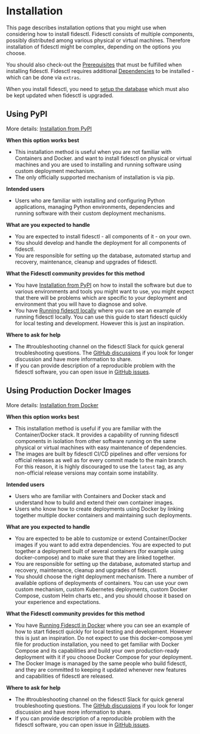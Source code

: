 # Installation

This page describes installation options that you might use when considering how to install fidesctl. Fidesctl consists of multiple components, possibly distributed among various physical or virtual machines. Therefore installation of fidesctl might be complex, depending on the options you choose.

You should also check-out the [Prerequisites](prerequisites_dependencies.md) that must be fulfilled when installing fidesctl. Fidesctl requires additional [Dependencies](prerequisites_dependencies.md) to be installed - which can be done via `extras`.

When you install fidesctl, you need to [setup the database](database.md) which must also be kept updated when fidesctl is upgraded.

## Using PyPI

More details: [Installation from PyPI](pypi.md)

**When this option works best**

* This installation method is useful when you are not familiar with Containers and Docker. and want to install fidesctl on physical or virtual machines and you are used to installing and running software using custom deployment mechanism.
* The only officially supported mechanism of installation is via pip.

**Intended users**

* Users who are familiar with installing and configuring Python applications, managing Python environments, dependencies and running software with their custom deployment mechanisms.

**What are you expected to handle**

* You are expected to install fidesctl - all components of it - on your own.
* You should develop and handle the deployment for all components of fidesctl.
* You are responsible for setting up the database, automated startup and recovery, maintenance, cleanup and upgrades of fidesctl.

**What the Fidesctl community provides for this method**

* You have [Installation from PyPI](pypi.md) on how to install the software but due to various environments and tools you might want to use, you might expect that there will be problems which are specific to your deployment and environment that you will have to diagnose and solve.
* You have [Running fidesctl locally](../quickstart/local.md) where you can see an example of running fidesctl locally. You can use this guide to start fidesctl quickly for local testing and development. However this is just an inspiration.

**Where to ask for help**

* The #troubleshooting channel on the fidesctl Slack for quick general troubleshooting questions. The [GitHub discussions](https://github.com/ethyca/fides/discussions) if you look for longer discussion and have more information to share.
* If you can provide description of a reproducible problem with the fidesctl software, you can open issue in [GitHub issues](https://github.com/ethyca/fides/issues).

## Using Production Docker Images

More details: [Installation from Docker](pypi.md)

**When this option works best**

* This installation method is useful if you are familiar with the Container/Docker stack. It provides a capability of running fidesctl components in isolation from other software running on the same physical or virtual machines with easy maintenance of dependencies.
* The images are built by fidesctl CI/CD pipelines and offer versions for official releases as well as for every commit made to the main branch. For this reason, it is highly discouraged to use the `latest` tag, as any non-official release versions may contain some instability.

**Intended users**

* Users who are familiar with Containers and Docker stack and understand how to build and extend their own container images.
* Users who know how to create deployments using Docker by linking together multiple docker containers and maintaining such deployments.

**What are you expected to handle**

* You are expected to be able to customize or extend Container/Docker images if you want to add extra dependencies. You are expected to put together a deployment built of several containers (for example using docker-compose) and to make sure that they are linked together.
* You are responsible for setting up the database, automated startup and recovery, maintenance, cleanup and upgrades of fidesctl.
* You should choose the right deployment mechanism. There a number of available options of deployments of containers. You can use your own custom mechanism, custom Kubernetes deployments, custom Docker Compose, custom Helm charts etc., and you should choose it based on your experience and expectations.

**What the Fidesctl community provides for this method**

* You have [Running Fidesctl in Docker](../quickstart/docker.md) where you can see an example of how to start fidesctl quickly for local testing and development. However this is just an inspiration. Do not expect to use this docker-compose.yml file for production installation, you need to get familiar with Docker Compose and its capabilities and build your own production-ready deployment with it if you choose Docker Compose for your deployment.
* The Docker Image is managed by the same people who build fidesctl, and they are committed to keeping it updated whenever new features and capabilities of fidesctl are released.

**Where to ask for help**

* The #troubleshooting channel on the fidesctl Slack for quick general troubleshooting questions. The [GitHub discussions](https://github.com/ethyca/fides/discussions) if you look for longer discussion and have more information to share.
* If you can provide description of a reproducible problem with the fidesctl software, you can open issue in [GitHub issues](https://github.com/ethyca/fides/issues).
